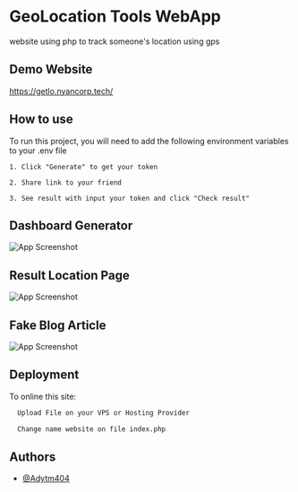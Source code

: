 
# GeoLocation Tools WebApp

website using php to track someone's location using gps


## Demo Website

https://getlo.nyancorp.tech/


## How to use

To run this project, you will need to add the following environment variables to your .env file

`1. Click "Generate" to get your token`

`2. Share link to your friend`

`3. See result with input your token and click "Check result"`


## Dashboard Generator

![App Screenshot](https://i.ibb.co/7nKKcTh/Cuplikan-layar-2022-10-12-000425.png)


## Result Location Page

![App Screenshot](https://i.ibb.co/c3fPNL7/Cuplikan-layar-2022-10-12-000500.png)

## Fake Blog Article

![App Screenshot](https://i.ibb.co/61vMNNq/Cuplikan-layar-2022-10-12-000510.png)


## Deployment

To online this site: 

```bash
  Upload File on your VPS or Hosting Provider
```
```bash
  Change name website on file index.php
```


## Authors

- [@Adytm404](https://github.com/Adytm404/)


